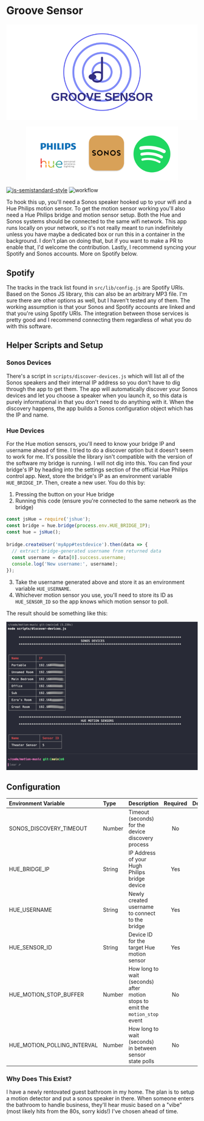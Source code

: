 # Groove Sensor 

![alt text](./img/groove-sensor-logo.svg)
<p align="center">
  <img src="./img/logos.png" alt="sonos-hue" width="400"/>
</p>

[![js-semistandard-style](https://img.shields.io/badge/code%20style-semistandard-brightgreen.svg)](https://github.com/standard/semistandard)
![workflow](https://github.com/recursivefunk/groove-sensor/actions/workflows/ci.yml/badge.svg)

To hook this up, you'll need a Sonos speaker hooked up to your wifi and a Hue Philips motion sensor. To get the motion sensor working you'll also need a Hue Philips bridge and motion sensor setup. Both the Hue and Sonos systems should be connected to the same wifi network. This app runs locally on your network, so it's not really meant to run indefinitely unless you have maybe a dedicated box or run this in a container in the background. I don't plan on doing that, but if you want to make a PR to enable that, I'd welcome the contribution. Lastly, I recommend syncing your Spotify and Sonos accounts. More on Spotify below.

## Spotify
The tracks in the track list found in `src/lib/config.js` are Spotify URIs. Based on the Sonos JS library, this can also be an arbitrary MP3 file. I'm sure there are other options as well, but I haven't tested any of them. The working assumption is that your Sonos and Spotify accounts are linked and that you're using Spotify URIs. The integration between those services is pretty good and I recommend connecting them regardless of what you do with this software.

## Helper Scripts and Setup
### Sonos Devices
There's a script in `scripts/discover-devices.js` which will list all of the Sonos speakers and their internal IP address so you don't have to dig through the app to get them. The app will automatically discover your Sonos devices and let you choose a speaker when you launch it, so this data is purely informational in that you don't need to do anything with it. When the discovery happens, the app builds a Sonos configuration object which has the IP and name.

### Hue Devices
For the Hue motion sensors, you'll need to know your bridge IP and username ahead of time. I tried to do a discover option but it doesn't seem to work for me. It's possible the library isn't compatible with the version of the software my bridge is running. I will not dig into this. You can find your bridge's IP by heading into the settings section of the official Hue Philips control app. Next, store the bridge's IP as an environment variable `HUE_BRIDGE_IP`. Then, create a new user. You do this by:

1. Pressing the button on your Hue bridge
2. Running this code (ensure you're connected to the same network as the bridge)

```javascript
const jsHue = require('jshue');
const bridge = hue.bridge(process.env.HUE_BRIDGE_IP);
const hue = jsHue();

bridge.createUser('myApp#testdevice').then(data => {
  // extract bridge-generated username from returned data
  const username = data[0].success.username;
  console.log('New username:', username);
});
```

3. Take the username generated above and store it as an environment variable `HUE_USERNAME`.
4. Whichever motion sensor you use, you'll need to store its ID as `HUE_SENSOR_ID` so the app knows which motion sensor to poll.

The result should be something like this:

![output from discover-devices.js script](./img/discover-devices-output.png)


## Configuration

| Environment Variable    | Type    | Description                                        | Required | Default |
| :---------------------- | :------ | :------------------------------------------------- | :------: | :-----: |
| SONOS_DISCOVERY_TIMEOUT | Number  | Timeout (seconds) for the device discovery process | No       | `5`     |
| HUE_BRIDGE_IP           | String  | IP Address of your Hugh Philips bridge device      | Yes      ||
| HUE_USERNAME            | String  | Newly created username to connect to the bridge    | Yes      ||
| HUE_SENSOR_ID           | String  | Device ID for the target Hue motion sensor         | Yes      ||
| HUE_MOTION_STOP_BUFFER  | Number  | How long to wait (seconds) after motion stops to emit the `motion_stop` event | No |`90`|
| HUE_MOTION_POLLING_INTERVAL | Number  | How long to wait (seconds) in between sensor state polls | No |`2`|

### Why Does This Exist?

I have a newly rentovated guest bathroom in my home. The plan is to setup a motion detector and put a sonos speaker in there. When someone enters the bathroom to handle business, they'll hear music based on a "vibe" (most likely hits from the 80s, sorry kids!) I've chosen ahead of time.
